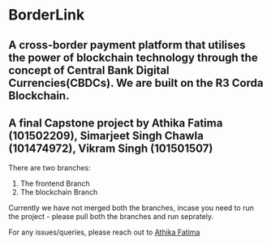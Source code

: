 # BorderLink
## A cross-border payment platform that utilises the power of blockchain technology through the concept of Central Bank Digital Currencies(CBDCs). We are built on the R3 Corda Blockchain.
## A final Capstone project by Athika Fatima (101502209), Simarjeet Singh Chawla (101474972), Vikram Singh (101501507)


There are two branches:
1) The frontend Branch
2) The blockchain Branch

Currently we have not merged both the branches, incase you need to run the project - please pull both the branches and run seprately.

For any issues/queries, please reach out to <a href="https://www.linkedin.com/in/athika-fatima/">Athika Fatima</a>
